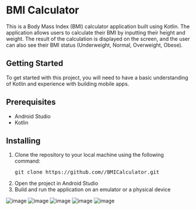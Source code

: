 <h1>BMI Calculator</h1>
<p>This is a Body Mass Index (BMI) calculator application built using Kotlin. The application allows users to calculate their BMI by inputting their height and weight. The result of the calculation is displayed on the screen, and the user can also see their BMI status (Underweight, Normal, Overweight, Obese).</p>
<h2>Getting Started</h2>
<p>To get started with this project, you will need to have a basic understanding of Kotlin and experience with building mobile apps.</p>
<h2>Prerequisites</h2>
<ul>
    <li>Android Studio</li>
    <li>Kotlin</li>
</ul>
<h2>Installing</h2>
<ol>
    <li>Clone the repository to your local machine using the following command:
<pre>
git clone https://github.com/<el-sayed-mustafa>/BMICalculator.git
</pre>
    </li>
    <li>Open the project in Android Studio</li>
    <li>Build and run the application on an emulator or a physical device</li>
</ol

![image](https://user-images.githubusercontent.com/110793510/192005043-d479c344-46de-41c2-b3e2-214f480bb2cd.png)
![image](https://user-images.githubusercontent.com/110793510/192005058-e571d736-f627-4475-b93b-7788f9699968.png)
![image](https://user-images.githubusercontent.com/110793510/192005085-1e23fde2-a242-4f30-90a5-4e9eaef20ed1.png)
![image](https://user-images.githubusercontent.com/110793510/192005120-717b2be8-ac64-4d09-b157-0d48658573f8.png)
![image](https://user-images.githubusercontent.com/110793510/192005140-8464c899-6530-414f-a22c-a599723d7504.png)
